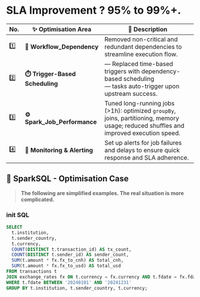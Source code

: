 # SLA Improvement ? 95% to 99%+.

| No. | ✨ Optimisation Area                     | 📌 Description                                                                                                                        |
| ---------- | --------------------------------------- | ------------------------------------------------------------------------------------------------------------------------------------- |
| 1️⃣ | **🔗 Workflow_Dependency** | Removed non-critical and redundant dependencies to streamline execution flow.                                                         |
| 2️⃣ | **⏱️ Trigger-Based Scheduling**         |  — Replaced time-based triggers with dependency-based scheduling <br> — tasks auto-trigger upon upstream success.                             |
| 3️⃣ | **⚙️ Spark\_Job\_Performance**     | Tuned long-running jobs (>1h): optimized `groupBy`, joins, partitioning, memory usage; reduced shuffles and improved execution speed. |
| 4️⃣ | **🚨 Monitoring & Alerting**            | Set up alerts for job failures and delays to ensure quick response and SLA adherence.                                                 |

## 🧠 SparkSQL - Optimisation Case

> **The following are simplified examples. The real situation is more complicated.**

### init SQL

```sql
SELECT
  t.institution,
  t.sender_country,
  t.currency,
  COUNT(DISTINCT t.transaction_id) AS tx_count,
  COUNT(DISTINCT t.sender_id) AS sender_count,
  SUM(t.amount * fx.fx_to_cnh) AS total_cnh,
  SUM(t.amount * fx.fx_to_usd) AS total_usd
FROM transactions t
JOIN exchange_rates fx ON t.currency = fx.currency AND t.fdate = fx.fdate
WHERE t.fdate BETWEEN '20240101' AND '20241231'
GROUP BY t.institution, t.sender_country, t.currency;
```
